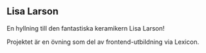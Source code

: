 ## Lisa Larson

En hyllning till den fantastiska keramikern Lisa Larson!

Projektet är en övning som del av frontend-utbildning via Lexicon.